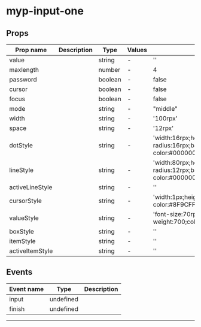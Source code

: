 # myp-input-one

## Props

| Prop name       | Description | Type    | Values | Default                                                                  |
| --------------- | ----------- | ------- | ------ | ------------------------------------------------------------------------ |
| value           |             | string  | -      | ''                                                                       |
| maxlength       |             | number  | -      | 4                                                                        |
| password        |             | boolean | -      | false                                                                    |
| cursor          |             | boolean | -      | false                                                                    |
| focus           |             | boolean | -      | false                                                                    |
| mode            |             | string  | -      | "middle"                                                                 |
| width           |             | string  | -      | '100rpx'                                                                 |
| space           |             | string  | -      | '12rpx'                                                                  |
| dotStyle        |             | string  | -      | 'width:16rpx;height:16rpx;border-radius:16rpx;background-color:#000000;' |
| lineStyle       |             | string  | -      | 'width:80rpx;height:8rpx;border-radius:12rpx;background-color:#000000;'  |
| activeLineStyle |             | string  | -      | ''                                                                       |
| cursorStyle     |             | string  | -      | 'width:1px;height:42rpx;background-color:#8F9CFF;'                       |
| valueStyle      |             | string  | -      | 'font-size:70rpx;font-weight:700;color:#000000;'                         |
| boxStyle        |             | string  | -      | ''                                                                       |
| itemStyle       |             | string  | -      | ''                                                                       |
| activeItemStyle |             | string  | -      | ''                                                                       |

## Events

| Event name | Type      | Description |
| ---------- | --------- | ----------- |
| input      | undefined |
| finish     | undefined |

---
